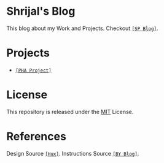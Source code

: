 # Shrijal's Blog

This blog about my Work and Projects. Checkout [`[SP Blog]`](https://pradhanshrijal.github.io/).

# Projects

- [`[PHA Project]`](https://pradhanshrijal.github.io/pha-project/)

# License

This repository is released under the [MIT](LICENSE) License.

# References

Design Source [`[Hux]`](https://github.com/Huxpro/huxpro.github.io). Instructions Source [`[BY Blog]`](http://qiubaiying.github.io).